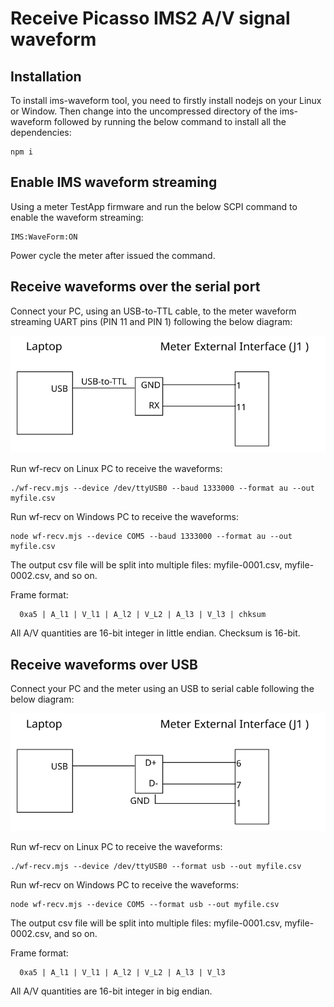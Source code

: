# Receive Picasso IMS2 A/V signal waveform

## Installation

To install ims-waveform tool, you need to firstly install nodejs on your Linux or Window. Then change into the uncompressed directory of the ims-waveform followed by running the below command to install all the dependencies:

```
npm i
```

## Enable IMS waveform streaming

Using a meter TestApp firmware and run the below SCPI command to enable the waveform streaming:

```
IMS:WaveForm:ON
```

Power cycle the meter after issued the command.

## Receive waveforms over the serial port

Connect your PC, using an USB-to-TTL cable, to the meter waveform streaming UART pins (PIN 11 and PIN 1) following the below diagram:

![Serial connection](./doc/serial-connection.svg)

Run wf-recv on Linux PC to receive the waveforms:
```
./wf-recv.mjs --device /dev/ttyUSB0 --baud 1333000 --format au --out myfile.csv

```

Run wf-recv on Windows PC to receive the waveforms:
```
node wf-recv.mjs --device COM5 --baud 1333000 --format au --out myfile.csv

```

The output csv file will be split into multiple files: myfile-0001.csv,
myfile-0002.csv, and so on.

Frame format:

```
  0xa5 | A_l1 | V_l1 | A_l2 | V_L2 | A_l3 | V_l3 | chksum 
```

All A/V quantities are 16-bit integer in little endian. Checksum is 16-bit.


## Receive waveforms over USB

Connect your PC and the meter using an USB to serial cable following the below diagram:

![USB connection](./doc/usb-connection.svg)

Run wf-recv on Linux PC to receive the waveforms:
```
./wf-recv.mjs --device /dev/ttyUSB0 --format usb --out myfile.csv

```

Run wf-recv on Windows PC to receive the waveforms:
```
node wf-recv.mjs --device COM5 --format usb --out myfile.csv

```

The output csv file will be split into multiple files: myfile-0001.csv,
myfile-0002.csv, and so on.

Frame format:

```
  0xa5 | A_l1 | V_l1 | A_l2 | V_L2 | A_l3 | V_l3
```

All A/V quantities are 16-bit integer in big endian.

